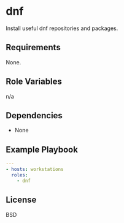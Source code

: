 # dnf

Install useful dnf repositories and packages.

## Requirements

None.

## Role Variables

n/a

## Dependencies

* None

## Example Playbook

```yml
---
- hosts: workstations
  roles:
    - dnf
```

## License

BSD
